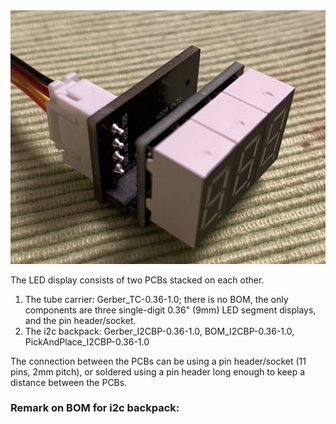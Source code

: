 <img src="img/LEDdisp.png">

The LED display consists of two PCBs stacked on each other.

1) The tube carrier: Gerber_TC-0.36-1.0; there is no BOM, the only components are three single-digit 0.36" (9mm) LED segment displays, and the pin header/socket.
2) The i2c backpack: Gerber_I2CBP-0.36-1.0, BOM_I2CBP-0.36-1.0, PickAndPlace_I2CBP-0.36-1.0

The connection between the PCBs can be using a pin header/socket (11 pins, 2mm pitch), or soldered using a pin header long enough to keep a distance between the PCBs.

### Remark on BOM for i2c backpack:


